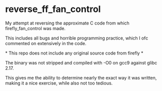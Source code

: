 # reverse\_ff\_fan\_control

My attempt at reversing the approximate C code from which firefly\_fan\_control was made.

This includes all bugs and horrible programming practice, which I ofc commented on extensively in the code.

\* This repo does not include any original source code from firefly \*

The binary was not stripped and compiled with -O0 on gcc9 against glibc 2.17.

This gives me the ability to determine nearly the exact way it was written, making it a nice exercise, while also not too tedious.
